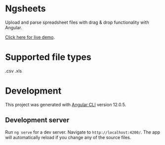 # Ngsheets

Upload and parse spreadsheet files with drag & drop functionality with Angular.

[Click here for live demo](https://ngsheet.netlify.app).

# Supported file types
.csv .xls


# Development

This project was generated with [Angular CLI](https://github.com/angular/angular-cli) version 12.0.5.

## Development server

Run `ng serve` for a dev server. Navigate to `http://localhost:4200/`. The app will automatically reload if you change any of the source files.
